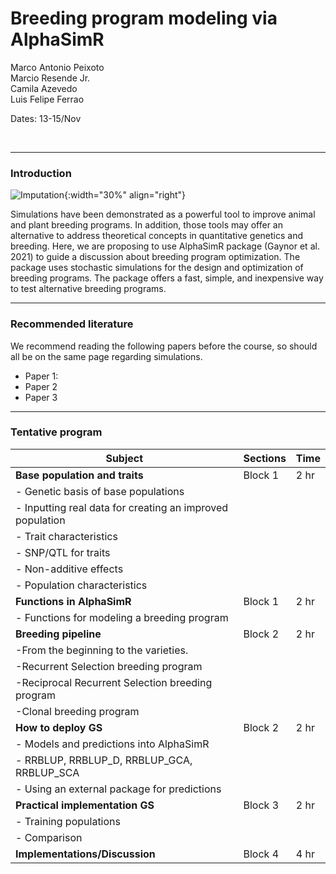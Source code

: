 # Breeding program modeling via AlphaSimR
Marco Antonio Peixoto  
Marcio Resende Jr.  
Camila Azevedo  
Luis Felipe Ferrao  

Dates: 13-15/Nov

<br>

***

### **Introduction**
![Imputation](../assets/images/Picture1.png){:width="30%" align="right"}

Simulations have been demonstrated as a powerful tool to improve animal and plant breeding programs. In addition, those tools may offer an alternative to address theoretical concepts in quantitative genetics and breeding. Here, we are proposing to use AlphaSimR package (Gaynor et al. 2021) to guide a discussion about breeding program optimization. The package uses stochastic simulations for the design and optimization of breeding programs. The package offers a fast, simple, and inexpensive way to test alternative breeding programs.

***

### **Recommended literature**

We recommend reading the following papers before the course, so should all be on the same page regarding simulations.

- Paper 1:
- Paper 2
- Paper 3

***

### **Tentative program**

| Subject                                                  | Sections  | Time  |
|----------------------------------------------------------|-----------|-------|
|**Base population and traits**                            |  Block 1  |  2 hr |
| - Genetic basis of base populations                       |                | 
| - Inputting real data for creating an improved population |                 |
| - Trait characteristics                                   |                 |
| - SNP/QTL for traits                                      |                |
| - Non-additive effects                                    |                 |
| - Population characteristics                              |                |
| **Functions in AlphaSimR**                                | Block 1   | 2 hr  |
| - Functions for modeling a breeding program               |           |       |
| **Breeding pipeline**                                     | Block 2   | 2 hr  |
| -From the beginning to the varieties.                     |           |       |
| -Recurrent Selection breeding program                     |           |       |
| -Reciprocal Recurrent Selection breeding program          |           |       |
| -Clonal breeding program                                  |           |       |
| **How to deploy GS**                                     | Block 2   | 2 hr  |
| - Models and predictions into AlphaSimR                |           |       |
| - RRBLUP, RRBLUP_D, RRBLUP_GCA, RRBLUP_SCA             |           |       |
| - Using an external package for predictions            |           |       |
| **Practical implementation GS**                          | Block 3   | 2 hr  |
| - Training populations                                 |           |       |
| - Comparison                                           |           |       |
| **Implementations/Discussion**                           | Block 4   | 4 hr  |

